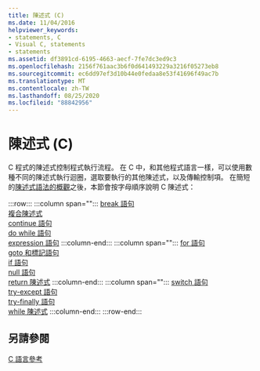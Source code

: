 ```yaml
---
title: 陳述式 (C)
ms.date: 11/04/2016
helpviewer_keywords:
- statements, C
- Visual C, statements
- statements
ms.assetid: df3891cd-6195-4663-aecf-7fe7dc3ed9c3
ms.openlocfilehash: 2156f761aac3b6f0d641493229a3216f05273eb8
ms.sourcegitcommit: ec6dd97ef3d10b44e0fedaa8e53f41696f49ac7b
ms.translationtype: MT
ms.contentlocale: zh-TW
ms.lasthandoff: 08/25/2020
ms.locfileid: "88842956"
---
```

# <a name="statements-c"></a>陳述式 (C)

C 程式的陳述式控制程式執行流程。 在 C 中，和其他程式語言一樣，可以使用數種不同的陳述式執行迴圈，選取要執行的其他陳述式，以及傳輸控制項。 在簡短的[陳述式語法的概觀](../c-language/overview-of-c-statements.md)之後，本節會按字母順序說明 C 陳述式：

:::row:::
   :::column span="":::
      [break 語句](../c-language/break-statement-c.md)\
      [複合陳述式](../c-language/compound-statement-c.md)\
      [continue 語句](../c-language/continue-statement-c.md)\
      [do while 語句](../c-language/do-while-statement-c.md)\
      [expression 語句](../c-language/expression-statement-c.md)
   :::column-end:::
   :::column span="":::
      [for 語句](../c-language/for-statement-c.md)\
      [goto 和標記語句](../c-language/goto-and-labeled-statements-c.md)\
      [if 語句](../c-language/if-statement-c.md)\
      [null 語句](../c-language/null-statement-c.md)\
      [return 陳述式](../c-language/return-statement-c.md)
   :::column-end:::
   :::column span="":::
      [switch 語句](../c-language/switch-statement-c.md)\
      [try-except 語句](../c-language/try-except-statement-c.md)\
      [try-finally 語句](../c-language/try-finally-statement-c.md)\
      [while 陳述式](../c-language/while-statement-c.md)
   :::column-end:::
:::row-end:::

## <a name="see-also"></a>另請參閱

[C 語言參考](../c-language/c-language-reference.md)
